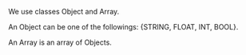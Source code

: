 
We use classes Object and Array. 

An Object can be one of the followings: {STRING, FLOAT, INT, BOOL}.

An Array is an array of Objects. 

